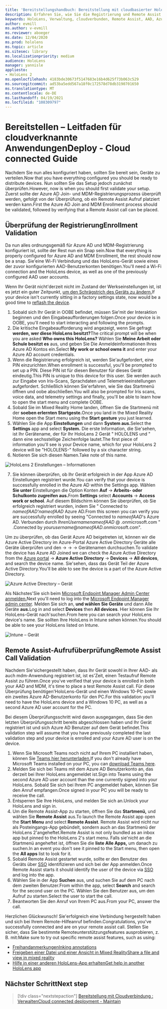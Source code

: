 ```yaml
---
title: 'Bereitstellungshandbuch: Bereitstellung mit cloudbasierter HoloLens 2 im großen Stil mit Remote Assist – Bereitstellen'
description: Erfahren Sie, wie Sie die Registrierung und Remote Assist für HoloLens-Geräte über ein mit der Cloud verbundenes Netzwerk überprüfen.
keywords: HoloLens, Verwaltung, cloudverbunden, Remote Assist, AAD, Azure AD, MDM, Mobile Geräteverwaltung
author: evmill
ms.author: v-evmill
ms.reviewer: aboeger
ms.date: 12/04/2020
ms.prod: hololens
ms.topic: article
ms.sitesec: library
ms.localizationpriority: medium
audience: HoloLens
manager: yannisle
appliesto:
- HoloLens 2
ms.openlocfilehash: 4183bde30673f5147683e16b4d625f73b063c529
ms.sourcegitcommit: ad53ba5edd567a18f0c172578d78db3190701650
ms.translationtype: MT
ms.contentlocale: de-DE
ms.lasthandoff: 04/19/2021
ms.locfileid: "108309797"
---
```

# <a name="deploy---cloud-connected-guide"></a><span data-ttu-id="ea5bd-104">Bereitstellen – Leitfaden für cloudverknannte Anwendungen</span><span class="sxs-lookup"><span data-stu-id="ea5bd-104">Deploy - Cloud connected Guide</span></span>

<span data-ttu-id="ea5bd-105">Nachdem Sie nun alles konfiguriert haben, sollten Sie bereit sein, Geräte zu verteilen.</span><span class="sxs-lookup"><span data-stu-id="ea5bd-105">Now that you have everything configured you should be ready to distribute devices.</span></span> <span data-ttu-id="ea5bd-106">Nun sollten Sie das Setup jedoch zunächst überprüfen.</span><span class="sxs-lookup"><span data-stu-id="ea5bd-106">However, now is when you should first validate your setup.</span></span> <span data-ttu-id="ea5bd-107">Zuerst sollte der Azure AD Join- und MDM-Registrierungsprozess überprüft werden, gefolgt von der Überprüfung, ob ein Remote Assist Aufruf platziert werden kann.</span><span class="sxs-lookup"><span data-stu-id="ea5bd-107">First the Azure AD Join and MDM Enrollment process should be validated, followed by verifying that a Remote Assist call can be placed.</span></span>

## <a name="enrollment-validation"></a><span data-ttu-id="ea5bd-108">Überprüfung der Registrierung</span><span class="sxs-lookup"><span data-stu-id="ea5bd-108">Enrollment Validation</span></span>

<span data-ttu-id="ea5bd-109">Da nun alles ordnungsgemäß für Azure AD und MDM-Registrierung konfiguriert ist, sollte der Rest nun ein Snap sein.</span><span class="sxs-lookup"><span data-stu-id="ea5bd-109">Now that everything is properly configured for Azure AD and MDM Enrollment, the rest should now be a snap.</span></span> <span data-ttu-id="ea5bd-110">Sie&#39;eine Wi-Fi Verbindung und das HoloLens-Gerät sowie eines der zuvor konfigurierten AAD-Benutzerkonten benötigen.</span><span class="sxs-lookup"><span data-stu-id="ea5bd-110">You&#39;ll need a Wi-Fi connection and the HoloLens device, as well as one of the previously configured AAD user accounts.</span></span>

<span data-ttu-id="ea5bd-111">Wenn Ihr Gerät nicht&#39;derzeit nicht im Zustand der Werkseinstellungen ist, ist es jetzt ein guter Zeitpunkt, [um den Schrägstrich des Geräts zu ändern.](https://docs.microsoft.com/hololens/hololens-recovery#clean-reflash-the-device)</span><span class="sxs-lookup"><span data-stu-id="ea5bd-111">If your device isn&#39;t currently sitting in a factory settings state, now would be a good time to [reflash the device](https://docs.microsoft.com/hololens/hololens-recovery#clean-reflash-the-device).</span></span>

1. <span data-ttu-id="ea5bd-112">Sobald sich Ihr Gerät in OOBE befindet, müssen Sie&#39;mit der Interaktion beginnen und den Eingabeaufforderungen folgen.</span><span class="sxs-lookup"><span data-stu-id="ea5bd-112">Once your device is in OOBE, you&#39;ll need to start interacting and following the prompts.</span></span> 
1. <span data-ttu-id="ea5bd-113">Die kritische Eingabeaufforderung wird angezeigt, wenn Sie gefragt **werden, wer diese HoloLens besitzt?**</span><span class="sxs-lookup"><span data-stu-id="ea5bd-113">The critical prompt will be when you are asked **Who owns this HoloLens?**</span></span> <span data-ttu-id="ea5bd-114">Wählen Sie **Meine Arbeit oder Schule besitzt es** aus, und geben Sie Die Anmeldeinformationen Ihres Azure AD Kontos ein.</span><span class="sxs-lookup"><span data-stu-id="ea5bd-114">Select **My work or school owns it** and enter your Azure AD account credentials.</span></span>
1. <span data-ttu-id="ea5bd-115">Wenn die Registrierung erfolgreich ist, werden Sie&#39;aufgefordert, eine PIN einzurichten.</span><span class="sxs-lookup"><span data-stu-id="ea5bd-115">When enrollment is successful, you&#39;ll be prompted to set up a PIN.</span></span> <span data-ttu-id="ea5bd-116">Diese PIN ist für diesen Benutzer für dieses Gerät eindeutig.</span><span class="sxs-lookup"><span data-stu-id="ea5bd-116">This PIN is unique to this device for this user.</span></span> <span data-ttu-id="ea5bd-117">Sie werden auch zur Eingabe von Iris-Scans, Sprachdaten und Telemetrieeinstellungen aufgefordert. Schließlich können Sie&#39;erfahren, wie Sie das Startmenü öffnen und oobe abschließen.</span><span class="sxs-lookup"><span data-stu-id="ea5bd-117">You will also be prompted for Iris scans, voice data, and telemetry settings and finally, you&#39;ll be able to learn how to open the start menu and complete OOBE.</span></span>
1. <span data-ttu-id="ea5bd-118">Sobald Sie im Mixed Reality Home landen, öffnen Sie die Startmenü mit der **soeben erlernten Startgeste.**</span><span class="sxs-lookup"><span data-stu-id="ea5bd-118">Once you land in the Mixed Reality Home open the Start menu using the **Start gesture** you just learned.</span></span>
1. <span data-ttu-id="ea5bd-119">Wählen Sie die App **Einstellungen** und dann **System aus.**</span><span class="sxs-lookup"><span data-stu-id="ea5bd-119">Select the **Settings** app and select **System.**</span></span> <span data-ttu-id="ea5bd-120">Die erste Information, die Sie&#39;sehen, ist Ihr Gerätename, der für Ihr HoloLens 2 Gerät &quot; HOLOLENS und &quot; dann eine sechsstellige Zeichenfolge lautet.</span><span class="sxs-lookup"><span data-stu-id="ea5bd-120">The first piece of information you&#39;ll see is your Device name, which for your HoloLens 2 device will be &quot;HOLOLENS-&quot; followed by a six character string.</span></span>
1. <span data-ttu-id="ea5bd-121">Notieren Sie sich diesen Namen.</span><span class="sxs-lookup"><span data-stu-id="ea5bd-121">Take note of this name.</span></span>

![HoloLens 2 Einstellungen – Informationen](./images/hololens2-settings-about.jpg)

7. <span data-ttu-id="ea5bd-123">Sie können überprüfen, ob Ihr Gerät erfolgreich in der App Azure AD Einstellungen registriert wurde.</span><span class="sxs-lookup"><span data-stu-id="ea5bd-123">You can verify that your device is successfully enrolled in the Azure AD within the Settings app.</span></span> <span data-ttu-id="ea5bd-124">Wählen **Sie unter** Einstellungen die Option Konten **Auf**  ->  **Arbeits- oder Schulkonto zugreifen aus.**</span><span class="sxs-lookup"><span data-stu-id="ea5bd-124">From **Settings** select **Accounts** -> **Access work or school**.</span></span> <span data-ttu-id="ea5bd-125">Auf diesem Bildschirm können Sie überprüfen, ob Sie erfolgreich registriert wurden, indem Sie &quot; Connected to _nameofAAD&#39;nameofAAD_ Azure AD.</span><span class="sxs-lookup"><span data-stu-id="ea5bd-125">From this screen you can verify you are successfully enrolled by seeing &quot;Connected to _nameofAAD_&#39;s Azure AD.</span></span> <span data-ttu-id="ea5bd-126">Verbunden durch _IhrenUsernamenameofAAD_ @ .onmicrosoft.com &quot; .</span><span class="sxs-lookup"><span data-stu-id="ea5bd-126">Connected by _yourusername_@_nameofAAD_.onmicrosoft.com&quot;.</span></span>


<span data-ttu-id="ea5bd-127">Um zu überprüfen, ob das Gerät Azure AD beigetreten ist, [](https://portal.azure.com/#home)können wir die Azure Active Directory im Azure-Portal Azure Active Directory Geräte alle Geräte überprüfen und den  ->    ->    ->  Gerätenamen durchsuchen.</span><span class="sxs-lookup"><span data-stu-id="ea5bd-127">To validate the device has Azure AD Joined we can check the Azure Active Directory from the [Azure portal](https://portal.azure.com/#home) -> **Azure Active Directory** -> **Devices** -> **All devices**, and search the device name.</span></span> <span data-ttu-id="ea5bd-128">Sie&#39;sehen, dass das Gerät Teil der Azure Active Directory.</span><span class="sxs-lookup"><span data-stu-id="ea5bd-128">You&#39;ll be able to see the device is a part of the Azure Active Directory.</span></span>


![Azure Active Directory – Gerät](./images/aad-enrollment.png)

<span data-ttu-id="ea5bd-130">Als Nächstes&#39;Sie sich beim [Microsoft Endpoint Manager Admin Center anmelden.](https://endpoint.microsoft.com/#home)</span><span class="sxs-lookup"><span data-stu-id="ea5bd-130">Next you&#39;ll need to log into the [Microsoft Endpoint Manager admin center](https://endpoint.microsoft.com/#home).</span></span> <span data-ttu-id="ea5bd-131">Melden Sie sich an, **und wählen Sie Geräte** und dann Alle Geräte **aus.**</span><span class="sxs-lookup"><span data-stu-id="ea5bd-131">Log in and select **Devices** then **All devices**.</span></span> <span data-ttu-id="ea5bd-132">Hier können Sie Ihr HoloLens-Gerät nach&#39;suchen.</span><span class="sxs-lookup"><span data-stu-id="ea5bd-132">From here you can search your HoloLens device&#39;s name.</span></span> <span data-ttu-id="ea5bd-133">Sie sollten Ihre HoloLens in Intune sehen können.</span><span class="sxs-lookup"><span data-stu-id="ea5bd-133">You should be able to see your HoloLens listed on Intune.</span></span>

![Intune – Gerät](./images/endpoint-all-devices-enrolled.png)

## <a name="remote-assist-call-validation"></a><span data-ttu-id="ea5bd-135">Remote Assist-Aufrufüberprüfung</span><span class="sxs-lookup"><span data-stu-id="ea5bd-135">Remote Assist Call Validation</span></span>

<span data-ttu-id="ea5bd-136">Nachdem Sie&#39;sichergestellt haben, dass Ihr Gerät sowohl in Ihrer AAD- als auch mdm-Anwendung registriert ist, ist es&#39;Zeit, einen Testaufruf Remote Assist zu führen.</span><span class="sxs-lookup"><span data-stu-id="ea5bd-136">Once you&#39;ve verified that your device is enrolled in both your AAD and MDM, it&#39;s time to place a test Remote Assist call.</span></span> <span data-ttu-id="ea5bd-137">Für diese Überprüfung benötigen&#39;HoloLens-Gerät und einen Windows 10-PC sowie ein zweites Azure AD-Benutzerkonto für den PC.</span><span class="sxs-lookup"><span data-stu-id="ea5bd-137">For this validation you&#39;ll need to have the HoloLens device and a Windows 10 PC, as well as a second Azure AD user account for the PC.</span></span>

<span data-ttu-id="ea5bd-138">Bei diesem Überprüfungsschritt wird davon ausgegangen, dass Sie den letzten Überprüfungsschritt bereits abgeschlossen haben und Ihr Gerät registriert ist und sich Azure AD Benutzer auf dem Gerät befindet.</span><span class="sxs-lookup"><span data-stu-id="ea5bd-138">This validation step will assume that you have previously completed the last validation step and your device is enrolled and your Azure AD user is on the device.</span></span>


1. <span data-ttu-id="ea5bd-139">Wenn Sie Microsoft Teams noch nicht auf Ihrem PC installiert haben, können Sie [Teams hier herunterladen.](https://www.microsoft.com/microsoft-365/microsoft-teams/download-app)</span><span class="sxs-lookup"><span data-stu-id="ea5bd-139">If you don't already have Microsoft Teams installed on your PC, you can [download Teams here](https://www.microsoft.com/microsoft-365/microsoft-teams/download-app).</span></span>
2. <span data-ttu-id="ea5bd-140">Melden Sie sich bei Teams mit dem Azure AD Benutzerkonto an, das derzeit bei Ihrer HoloLens angemeldet ist.</span><span class="sxs-lookup"><span data-stu-id="ea5bd-140">Sign into Teams using the second  Azure AD user account than the one currently signed into your HoloLens.</span></span> <span data-ttu-id="ea5bd-141">Sobald Sie sich bei Ihrem PC angemeldet haben, können Sie den Anruf empfangen.</span><span class="sxs-lookup"><span data-stu-id="ea5bd-141">Once signed in your PC you will be ready to receive the call.</span></span>
3. <span data-ttu-id="ea5bd-142">Entsperren Sie Ihre HoloLens, und melden Sie sich an.</span><span class="sxs-lookup"><span data-stu-id="ea5bd-142">Unlock your HoloLens and sign in.</span></span>
4. <span data-ttu-id="ea5bd-143">Um die Remote Assist-App zu starten, öffnen Sie das **Startmenü,** und wählen Sie **Remote Assist** aus.</span><span class="sxs-lookup"><span data-stu-id="ea5bd-143">To launch the Remote Assist app open the **Start Menu** and select **Remote Assist**.</span></span> <span data-ttu-id="ea5bd-144">Remote Assist wird nicht nur als Posteingangs-App gebündelt, sondern auch an das Startmenü der HoloLens 2&#39;angeheftet.</span><span class="sxs-lookup"><span data-stu-id="ea5bd-144">Remote Assist is not only bundled as an inbox app but pinned to the HoloLens 2&#39;s start menu.</span></span> <span data-ttu-id="ea5bd-145">Falls sie&#39;nicht an die Startmenü angeheftet ist, öffnen Sie die **liste Alle Apps,** um danach zu suchen.</span><span class="sxs-lookup"><span data-stu-id="ea5bd-145">In an event you don&#39;t see it pinned to the Start menu, then open the **All apps** list to look for it.</span></span>
5. <span data-ttu-id="ea5bd-146">Sobald Remote Assist gestartet wurde, sollte er den Benutzer des Geräts über [SSO](https://docs.microsoft.com/azure/active-directory/manage-apps/what-is-single-sign-on) identifizieren und sich bei der App anmelden.</span><span class="sxs-lookup"><span data-stu-id="ea5bd-146">Once Remote Assist starts it should identify the user of the device via [SSO](https://docs.microsoft.com/azure/active-directory/manage-apps/what-is-single-sign-on) and log into the app.</span></span>
6. <span data-ttu-id="ea5bd-147">Wählen Sie in der App **Suchen** aus, und suchen Sie auf dem PC nach dem zweiten Benutzer.</span><span class="sxs-lookup"><span data-stu-id="ea5bd-147">From within the app, select **Search** and search for the second user on the PC.</span></span> <span data-ttu-id="ea5bd-148">Wählen Sie den Benutzer aus, um den Aufruf zu starten.</span><span class="sxs-lookup"><span data-stu-id="ea5bd-148">Select the user to start the call.</span></span>
7. <span data-ttu-id="ea5bd-149">Beantworten Sie den Anruf von Ihrem PC aus.</span><span class="sxs-lookup"><span data-stu-id="ea5bd-149">From your PC, answer the call.</span></span>

<span data-ttu-id="ea5bd-150">Herzlichen Glückwunsch! Sie&#39;erfolgreich eine Verbindung hergestellt haben und sich bei Ihrem Remote-Hilfeanruf befinden.</span><span class="sxs-lookup"><span data-stu-id="ea5bd-150">Congratulations, you&#39;ve successfully connected and are on your remote assist call.</span></span> <span data-ttu-id="ea5bd-151">Stellen Sie sicher, dass Sie bestimmte Remoteunterstützungsfeatures ausprobieren, z. B. mit:</span><span class="sxs-lookup"><span data-stu-id="ea5bd-151">Make sure to try out specific remote assist features, such as using:</span></span>

- [<span data-ttu-id="ea5bd-152">Freihandanmerkungen</span><span class="sxs-lookup"><span data-stu-id="ea5bd-152">Inking annotations</span></span>](https://docs.microsoft.com/dynamics365/mixed-reality/remote-assist/add-annotations-hololens)
- [<span data-ttu-id="ea5bd-153">Freigeben einer Datei und einer Ansicht in Mixed Reality</span><span class="sxs-lookup"><span data-stu-id="ea5bd-153">Share a file and view in mixed reality</span></span>](https://docs.microsoft.com/dynamics365/mixed-reality/remote-assist/display-save-files)
- [<span data-ttu-id="ea5bd-154">Hilfe in einer anderen HoloLens-App erhalten</span><span class="sxs-lookup"><span data-stu-id="ea5bd-154">Get help in another HoloLens app</span></span>](https://docs.microsoft.com/dynamics365/mixed-reality/remote-assist/get-help-hololens-app-hololens)

## <a name="next-step"></a><span data-ttu-id="ea5bd-155">Nächster Schritt</span><span class="sxs-lookup"><span data-stu-id="ea5bd-155">Next step</span></span>

> [!div class="nextstepaction"]
> [<span data-ttu-id="ea5bd-156">Bereitstellung mit Cloudverbindung : Verwalten</span><span class="sxs-lookup"><span data-stu-id="ea5bd-156">Cloud connected deployment - Maintain</span></span>](hololens2-cloud-connected-maintain.md)